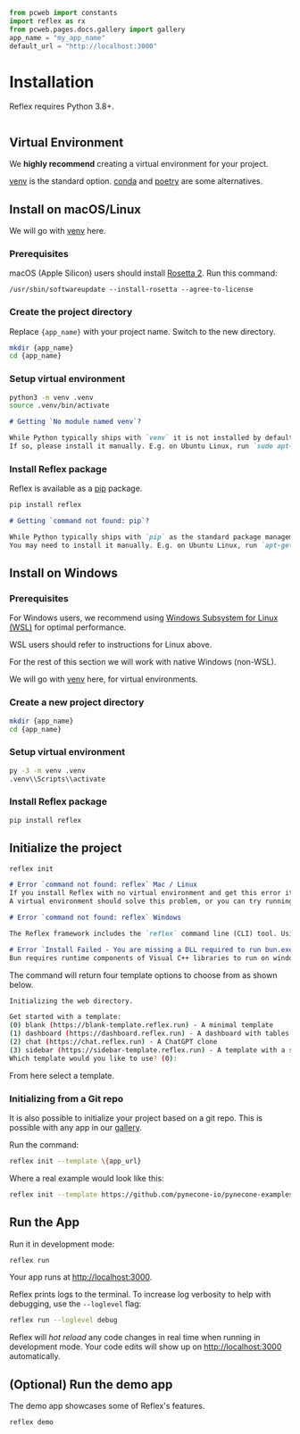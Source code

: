 ```python exec
from pcweb import constants
import reflex as rx
from pcweb.pages.docs.gallery import gallery
app_name = "my_app_name"
default_url = "http://localhost:3000"
```

# Installation

Reflex requires Python 3.8+.


```md video https://youtube.com/embed/ITOZkzjtjUA?start=758&end=1206
```


## Virtual Environment

We **highly recommend** creating a virtual environment for your project.

[venv]({constants.VENV_URL}) is the standard option. [conda]({constants.CONDA_URL}) and [poetry]({constants.POETRY_URL}) are some alternatives.

## Install on macOS/Linux

We will go with [venv]({constants.VENV_URL}) here.


### Prerequisites
macOS (Apple Silicon) users should install [Rosetta 2](https://support.apple.com/en-us/HT211861). Run this command:
    
`/usr/sbin/softwareupdate --install-rosetta --agree-to-license`


### Create the project directory 

Replace `{app_name}` with your project name. Switch to the new directory.

```bash
mkdir {app_name}
cd {app_name}
```

### Setup virtual environment

```bash
python3 -m venv .venv
source .venv/bin/activate
```

```md alert info
# Getting `No module named venv`?

While Python typically ships with `venv` it is not installed by default on some systems.
If so, please install it manually. E.g. on Ubuntu Linux, run `sudo apt-get install python3-venv`.
```

### Install Reflex package

Reflex is available as a [pip](constants.PIP_URL) package.

```bash
pip install reflex
```

```md alert info
# Getting `command not found: pip`?

While Python typically ships with `pip` as the standard package management tool, it is not installed by default on some systems.
You may need to install it manually. E.g. on Ubuntu Linux, run `apt-get install python3-pip`
```


## Install on Windows

### Prerequisites
For Windows users, we recommend using [Windows Subsystem for Linux (WSL)](https://learn.microsoft.com/en-us/windows/wsl/about) for optimal performance.

WSL users should refer to instructions for Linux above.

For the rest of this section we will work with native Windows (non-WSL).

We will go with [venv]({constants.VENV_URL}) here, for virtual environments.

### Create a new project directory

```bash
mkdir {app_name}
cd {app_name}
```

### Setup virtual environment

```bash
py -3 -m venv .venv
.venv\\Scripts\\activate
```

### Install Reflex package

```bash
pip install reflex
```



## Initialize the project

```bash
reflex init
```

```md alert warning
# Error `command not found: reflex` Mac / Linux
If you install Reflex with no virtual environment and get this error it means your `PATH` cannot find the reflex package. 
A virtual environment should solve this problem, or you can try running `python3 -m` before the reflex command.
```

```md alert warning
# Error `command not found: reflex` Windows

The Reflex framework includes the `reflex` command line (CLI) tool. Using a virtual environment is highly recommended for a seamless experience.",
```

```md alert warning
# Error `Install Failed - You are missing a DLL required to run bun.exe` Windows
Bun requires runtime components of Visual C++ libraries to run on windows. This issue is fixed by installing [Microsoft Visual C++ 2015 Redistributable](https://www.microsoft.com/en-us/download/details.aspx?id=53840).
```

The command will return four template options to choose from as shown below.

```bash
Initializing the web directory.

Get started with a template:
(0) blank (https://blank-template.reflex.run) - A minimal template
(1) dashboard (https://dashboard.reflex.run) - A dashboard with tables and graphs
(2) chat (https://chat.reflex.run) - A ChatGPT clone
(3) sidebar (https://sidebar-template.reflex.run) - A template with a sidebar to navigate pages
Which template would you like to use? (0): 
```

From here select a template. 


### Initializing from a Git repo 

It is also possible to initialize your project based on a git repo. This is possible with any app in our [gallery]({gallery.path}).

Run the command:

```bash
reflex init --template \{app_url}
```

Where a real example would look like this:

```bash
reflex init --template https://github.com/pynecone-io/pynecone-examples/tree/main/dalle
```



## Run the App

Run it in development mode:

```bash
reflex run
```

Your app runs at [http://localhost:3000](http://localhost:3000).

Reflex prints logs to the terminal. To increase log verbosity to help with debugging, use the `--loglevel` flag:

```bash
reflex run --loglevel debug
```

Reflex will *hot reload* any code changes in real time when running in development mode. Your code edits will show up on [http://localhost:3000](http://localhost:3000) automatically.

## (Optional) Run the demo app

The demo app showcases some of Reflex's features.

```bash
reflex demo
```
